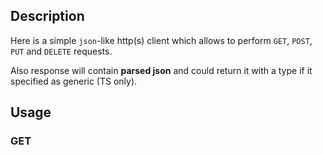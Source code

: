 ## Description

Here is a simple `json`-like http(s) client which
allows to perform `GET`, `POST`, `PUT` and `DELETE` requests.

Also response will contain **parsed json** and could return it
with a type if it specified as generic (TS only).

## Usage

### GET

```ts

```
